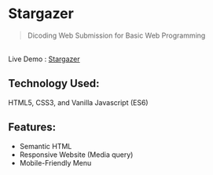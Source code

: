 # Stargazer
> Dicoding Web Submission for Basic Web Programming

<br>Live Demo : <a href="https://ulyahr.github.io/Stargazer/" target="_blank">Stargazer</a>

## Technology Used:
HTML5, CSS3, and Vanilla Javascript (ES6)

## Features:
<ul>
  <li>Semantic HTML</li>
  <li>Responsive Website (Media query)</li>
  <li>Mobile-Friendly Menu</li>
</ul>
